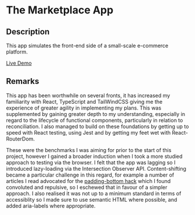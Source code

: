 # The Marketplace App


## Description

This app simulates the front-end side of a small-scale e-commerce platform.

[Live Demo](https://rxthew/github.io/marketplace)


## Remarks 

This app has been worthwhile on several fronts, it has increased my familiarity with React, TypeScript and 
TailWindCSS giving me the experience of greater agility in implementing my plans. This was supplemented by 
gaining greater depth to my understanding, especially in regard to the lifecycle of functional components, 
particularly in relation to reconciliation. I also managed to build on these foundations by getting up to 
speed with React testing, using Jest and by getting my feet wet with React-RouterDom.



These were the benchmarks I was aiming for prior to the start of this project, however I gained a broader 
induction when I took a more studied approach  to testing via the browser. I felt that the app was lagging 
so I introduced lazy-loading via the Intersection Observer API. Content-shifting became a particular challenge
in this regard, for example a number of articles I read advocated for the [padding-bottom hack](https://www.smashingmagazine.com/2016/08/ways-to-reduce-content-shifting-on-page-load/)
which I found convoluted and repulsive, so I eschewed that in favour of a simpler approach. I also realised it was 
not up to a minimum standard in terms of accessiblity so I made sure to use semantic HTML where possible, and added 
aria-labels where appropriate. 









